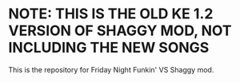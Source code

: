 # NOTE: THIS IS THE OLD KE 1.2 VERSION OF SHAGGY MOD, NOT INCLUDING THE NEW SONGS

This is the repository for Friday Night Funkin' VS Shaggy mod.
